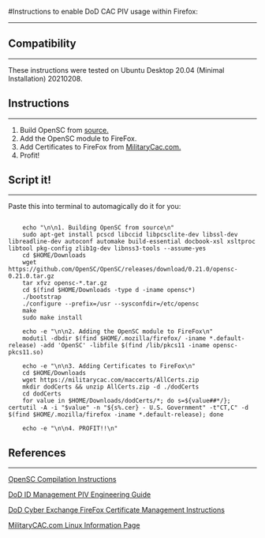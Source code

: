 #Instructions to enable DoD CAC PIV usage within Firefox:

---



## Compatibility

---

These instructions were tested on Ubuntu Desktop 20.04 (Minimal Installation) 20210208.



## Instructions

---

1. Build OpenSC from [source.](https://github.com/OpenSC/OpenSC/wiki/Compiling-and-Installing-on-Unix-flavors)
2. Add the OpenSC module to FireFox.
3. Add Certificates to FireFox from [MilitaryCac.com.](https://militarycac.com/maccerts/AllCerts.zip)
4. Profit!



## Script it!

---

Paste this into terminal to automagically do it for you:


```

	echo "\n\n1. Building OpenSC from source\n"
	sudo apt-get install pcscd libccid libpcsclite-dev libssl-dev libreadline-dev autoconf automake build-essential docbook-xsl xsltproc libtool pkg-config zlib1g-dev libnss3-tools --assume-yes
	cd $HOME/Downloads
	wget https://github.com/OpenSC/OpenSC/releases/download/0.21.0/opensc-0.21.0.tar.gz
	tar xfvz opensc-*.tar.gz
	cd $(find $HOME/Downloads -type d -iname opensc*)
	./bootstrap
	./configure --prefix=/usr --sysconfdir=/etc/opensc
	make
	sudo make install

	echo -e "\n\n2. Adding the OpenSC module to FireFox\n"
	modutil -dbdir $(find $HOME/.mozilla/firefox/ -iname *.default-release) -add 'OpenSC' -libfile $(find /lib/pkcs11 -iname opensc-pkcs11.so)

	echo -e "\n\n3. Adding Certificates to FireFox\n"
	cd $HOME/Downloads
	wget https://militarycac.com/maccerts/AllCerts.zip
	mkdir dodCerts && unzip AllCerts.zip -d ./dodCerts 
	cd dodCerts
	for value in $HOME/Downloads/dodCerts/*; do s=${value##*/}; certutil -A -i "$value" -n "${s%.cer} - U.S. Government" -t"CT,C" -d $(find $HOME/.mozilla/firefox -iname *.default-release); done

	echo -e "\n\n4. PROFIT!!\n"

```



## References

---

[OpenSC Compilation Instructions](https://github.com/OpenSC/OpenSC/wiki/Compiling-and-Installing-on-Unix-flavors)

[DoD ID Management PIV Engineering Guide](https://piv.idmanagement.gov/engineering/firefox/)

[DoD Cyber Exchange FireFox Certificate Management Instructions](https://public.cyber.mil/pki-pke/end-users/getting-started/linux-firefox/)

[MilitaryCAC.com Linux Information Page](https://militarycac.com/linux.htm)
